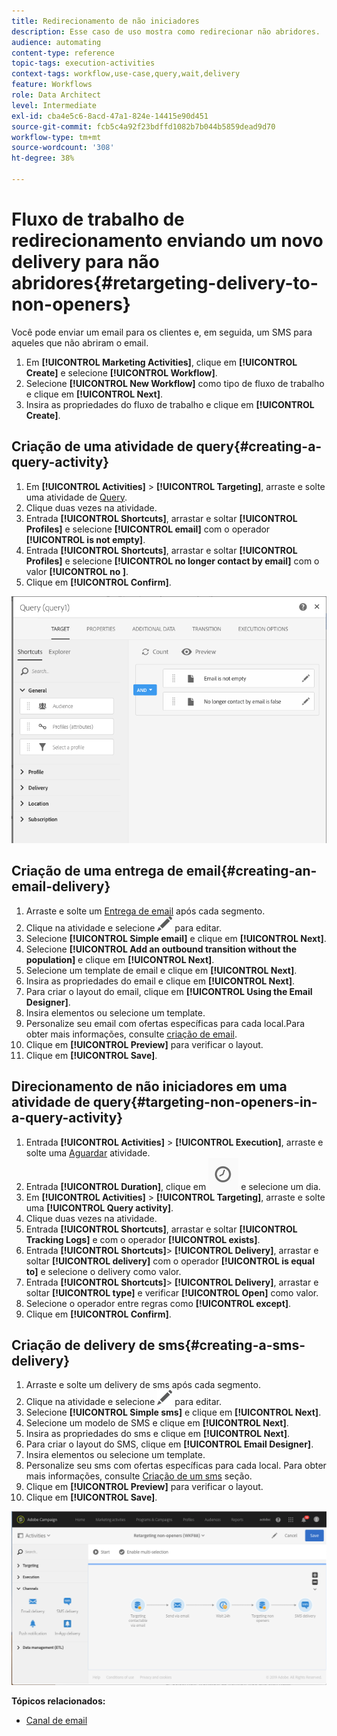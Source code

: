 ```yaml
---
title: Redirecionamento de não iniciadores
description: Esse caso de uso mostra como redirecionar não abridores.
audience: automating
content-type: reference
topic-tags: execution-activities
context-tags: workflow,use-case,query,wait,delivery
feature: Workflows
role: Data Architect
level: Intermediate
exl-id: cba4e5c6-8acd-47a1-824e-14415e90d451
source-git-commit: fcb5c4a92f23bdffd1082b7b044b5859dead9d70
workflow-type: tm+mt
source-wordcount: '308'
ht-degree: 38%

---
```


# Fluxo de trabalho de redirecionamento enviando um novo delivery para não abridores{#retargeting-delivery-to-non-openers}

Você pode enviar um email para os clientes e, em seguida, um SMS para aqueles que não abriram o email.

1. Em **[!UICONTROL Marketing Activities]**, clique em **[!UICONTROL Create]** e selecione **[!UICONTROL Workflow]**.
1. Selecione **[!UICONTROL New Workflow]** como tipo de fluxo de trabalho e clique em **[!UICONTROL Next]**.
1. Insira as propriedades do fluxo de trabalho e clique em **[!UICONTROL Create]**.

## Criação de uma atividade de query{#creating-a-query-activity}

1. Em **[!UICONTROL Activities]** > **[!UICONTROL Targeting]**, arraste e solte uma atividade de [Query](../../automating/using/query.md).
1. Clique duas vezes na atividade.
1. Entrada **[!UICONTROL Shortcuts]**, arrastar e soltar **[!UICONTROL Profiles]** e selecione **[!UICONTROL email]** com o operador **[!UICONTROL is not empty]**.
1. Entrada **[!UICONTROL Shortcuts]**, arrastar e soltar **[!UICONTROL Profiles]** e selecione **[!UICONTROL no longer contact by email]** com o valor **[!UICONTROL no ]**.
1. Clique em **[!UICONTROL Confirm]**.

![](assets/wf-complement-query.png)

## Criação de uma entrega de email{#creating-an-email-delivery}

1. Arraste e solte um [Entrega de email](../../automating/using/email-delivery.md) após cada segmento.
1. Clique na atividade e selecione ![](assets/edit_darkgrey-24px.png) para editar.
1. Selecione **[!UICONTROL Simple email]** e clique em **[!UICONTROL Next]**.
1. Selecione **[!UICONTROL Add an outbound transition without the population]** e clique em **[!UICONTROL Next]**.
1. Selecione um template de email e clique em **[!UICONTROL Next]**.
1. Insira as propriedades do email e clique em **[!UICONTROL Next]**.
1. Para criar o layout do email, clique em **[!UICONTROL Using the Email Designer]**.
1. Insira elementos ou selecione um template.
1. Personalize seu email com ofertas específicas para cada local.Para obter mais informações, consulte [criação de email](../../designing/using/designing-from-scratch.md#designing-an-email-content-from-scratch).
1. Clique em **[!UICONTROL Preview]** para verificar o layout.
1. Clique em **[!UICONTROL Save]**.

## Direcionamento de não iniciadores em uma atividade de query{#targeting-non-openers-in-a-query-activity}

1. Entrada **[!UICONTROL Activities]** > **[!UICONTROL Execution]**, arraste e solte uma [Aguardar](../../automating/using/wait.md) atividade.
1. Entrada **[!UICONTROL Duration]**, clique em ![](assets/duration-icon.png) e selecione um dia.
1. Em **[!UICONTROL Activities]** > **[!UICONTROL Targeting]**, arraste e solte uma **[!UICONTROL Query activity]**.
1. Clique duas vezes na atividade.
1. Entrada **[!UICONTROL Shortcuts]**, arrastar e soltar **[!UICONTROL Tracking Logs]** e com o operador **[!UICONTROL exists]**.
1. Entrada **[!UICONTROL Shortcuts]**> **[!UICONTROL Delivery]**, arrastar e soltar **[!UICONTROL delivery]** com o operador **[!UICONTROL is equal to]** e selecione o delivery como valor.
1. Entrada **[!UICONTROL Shortcuts]**> **[!UICONTROL Delivery]**, arrastar e soltar **[!UICONTROL type]** e verificar **[!UICONTROL Open]** como valor.
1. Selecione o operador entre regras como **[!UICONTROL except]**.
1. Clique em **[!UICONTROL Confirm]**.

## Criação de delivery de sms{#creating-a-sms-delivery}

1. Arraste e solte um delivery de sms após cada segmento.
1. Clique na atividade e selecione ![](assets/edit_darkgrey-24px.png) para editar.
1. Selecione **[!UICONTROL Simple sms]** e clique em **[!UICONTROL Next]**.
1. Selecione um modelo de SMS e clique em **[!UICONTROL Next]**.
1. Insira as propriedades do sms e clique em **[!UICONTROL Next]**.
1. Para criar o layout do SMS, clique em **[!UICONTROL Email Designer]**.
1. Insira elementos ou selecione um template.
1. Personalize seu sms com ofertas específicas para cada local.
Para obter mais informações, consulte [Criação de um sms](../../channels/using/creating-an-sms-message.md) seção.
1. Clique em **[!UICONTROL Preview]** para verificar o layout.
1. Clique em **[!UICONTROL Save]**.

![](assets/wf-retargeting-non-openers.png)

**Tópicos relacionados:**

* [Canal de email](../../channels/using/creating-an-email.md)
